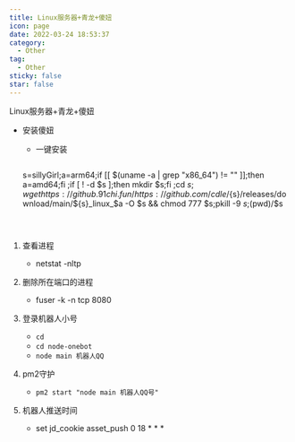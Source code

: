 ```yaml
---
title: Linux服务器+青龙+傻妞
icon: page
date: 2022-03-24 18:53:37
category:
  - Other
tag:
  - Other
sticky: false
star: false
---
```


Linux服务器+青龙+傻妞

<!-- more -->

- 安装傻妞

  - 一键安装

    ```
  s=sillyGirl;a=arm64;if [[ $(uname -a | grep "x86_64") != "" ]];then a=amd64;fi ;if [ ! -d $s ];then mkdir $s;fi ;cd $s;wget https://github.91chi.fun/https://github.com/cdle/${s}/releases/download/main/${s}_linux_$a -O $s && chmod 777 $s;pkill -9 $s;$(pwd)/$s
    ```
  
    

1. 查看进程

   - netstat -nltp
2. 删除所在端口的进程

   - fuser -k -n tcp 8080
3. 登录机器人小号

   - `cd`
   - `cd node-onebot`
   - `node main 机器人QQ`
4. pm2守护

   - `pm2 start "node main 机器人QQ号"`

5. 机器人推送时间
   - set jd_cookie asset_push 0 18 * * *

